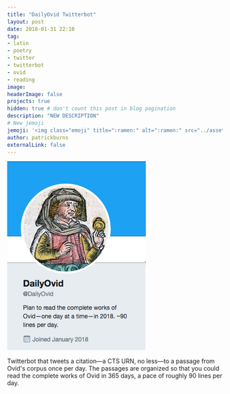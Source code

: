 ```yaml
---
title: "DailyOvid Twitterbot"
layout: post
date: 2018-01-31 22:10
tag:
- latin
- poetry
- twitter
- twitterbot
- ovid
- reading
image: 
headerImage: false
projects: true
hidden: true # don't count this post in blog pagination
description: "NEW DESCRIPTION"
# New jemoji
jemoji: '<img class="emoji" title=":ramen:" alt=":ramen:" src="../assets/images/paper-icon.png" height="20" width="20" align="absmiddle">'
author: patrickburns
externalLink: false
---
```

[![Screenshot](../assets/images/dailyovid.png)](https://twitter.com/dailyovid)

Twitterbot that tweets a citation—a CTS URN, no less—to a passage from Ovid's corpus once per day. The passages are organized so that you could read the complete works of Ovid in 365 days, a pace of roughly 90 lines per day.
